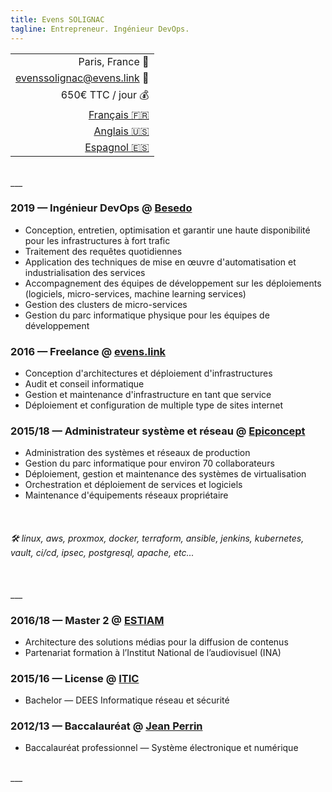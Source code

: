 ```yaml
---
title: Evens SOLIGNAC
tagline: Entrepreneur. Ingénieur DevOps.
---
```

||
|-:|
| Paris, France :office: |
| [evenssolignac@evens.link](#) :e-mail: |
| 650€ TTC / jour :moneybag: |
| [Français :fr:](https://evens.link) |
| [Anglais :us:](https://evens.link/en/) |
| [Espagnol :es:](https://evens.link/es/) |

<br />
___
<br />

<!-- ## Expériences -->

### 2019 — Ingénieur DevOps @ [Besedo](https://besedo.com/)
- Conception, entretien, optimisation et garantir une haute disponibilité pour les infrastructures à fort trafic
- Traitement des requêtes quotidiennes
- Application des techniques de mise en œuvre d'automatisation et industrialisation des services
- Accompagnement des équipes de développement sur les déploiements (logiciels, micro-services, machine learning services)
- Gestion des clusters de micro-services
- Gestion du parc informatique physique pour les équipes de développement

### 2016 — Freelance @ [evens.link](#)
- Conception d'architectures et déploiement d'infrastructures
- Audit et conseil informatique
- Gestion et maintenance d'infrastructure en tant que service
- Déploiement et configuration de multiple type de sites internet

### 2015/18 — Administrateur système et réseau @ [Epiconcept](https://www.epiconcept.fr)
- Administration des systèmes et réseaux de production 
- Gestion du parc informatique pour environ 70 collaborateurs
- Déploiement, gestion et maintenance des systèmes de virtualisation 
- Orchestration et déploiement de services et logiciels 
- Maintenance d'équipements réseaux propriétaire

<br />

<!-- ## Compétences -->

###### :hammer_and_wrench: linux, aws, proxmox, docker, terraform, ansible, jenkins, kubernetes, vault, ci/cd, ipsec, postgresql, apache, etc...

<br />
___
<br />

<!-- ## Formations -->

### 2016/18 — Master 2 @ [ESTIAM](https://www.estiam.education)
- Architecture des solutions médias pour la diffusion de contenus
- Partenariat formation à l’Institut National de l’audiovisuel (INA)

### 2015/16 — License @ [ITIC](https://www.iticparis.com)
- Bachelor — DEES Informatique réseau et sécurité

### 2012/13 — Baccalauréat @ [Jean Perrin](https://www.jeanperrin.org/portail/)
- Baccalauréat professionnel — Système électronique et numérique

<br />
___
<br />
